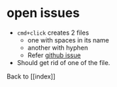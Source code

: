 # open issues

- `cmd+click` creates 2 files
  - one with spaces in its name
  - another with hyphen
  - Refer [github issue](https://github.com/foambubble/foam/issues/494)
- Should get rid of one of the file.

Back to [[index]]
